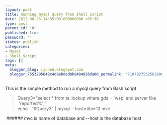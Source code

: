 ```yaml
---
layout: post
title: Running mysql query from shell script
date: 2012-06-26 14:35:00.000000000 +05:30
type: post
parent_id: '0'
published: true
password: ''
status: publish
categories:
- Mysql
- Shell Script
tags: []
meta:
  blogger_blog: ijuned.blogspot.com
  blogger_7553295648c4d8ebded8b8484926da00_permalink: '7107927532582998787'
---
```

<div dir="ltr" style="text-align:left;">This is the simple method to run a mysql query from <span class="IL_AD" id="IL_AD4">Bash<span class="IL_AD_ICON"></span></span> script</p>
<blockquote class="tr_bq"><p>Query3="select * from ta_lookup where gds = 'wsp' and server like  'reported%';"<br /><span class="IL_AD" id="IL_AD3">echo<span class="IL_AD_ICON"></span></span>   "$Query3" | mysql --host=tiber12 mvc </p></blockquote>
<p> ###### mvc is name of database and --host is the database host </div>
